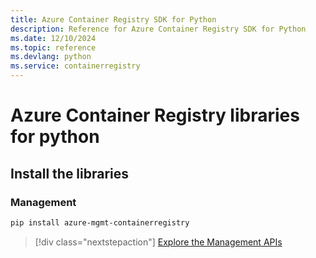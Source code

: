 ```yaml
---
title: Azure Container Registry SDK for Python
description: Reference for Azure Container Registry SDK for Python
ms.date: 12/10/2024
ms.topic: reference
ms.devlang: python
ms.service: containerregistry
---
```

# Azure Container Registry libraries for python

## Install the libraries


### Management

```bash
pip install azure-mgmt-containerregistry
```
> [!div class="nextstepaction"]
> [Explore the Management APIs](/python/api/azure-mgmt-containerregistry)